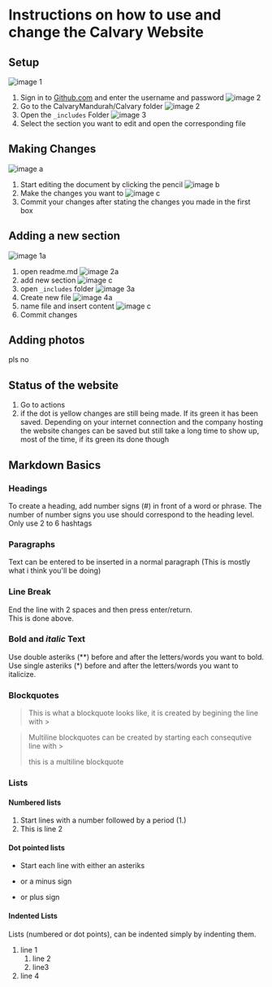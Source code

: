 # Instructions on how to use and change the Calvary Website
## Setup
![image 1](setup/1.png)
1. Sign in to [Github.com](https://github.com/login) and enter the username and password
![image 2](setup/4.png)
2. Go to the CalvaryMandurah/Calvary folder 
![image 2](setup/5.png)
3. Open the `_includes` Folder 
![image 3](setup/6.png)
4. Select the section you want to edit and open the corresponding file

## Making Changes
![image a](setup/a.png)
1. Start editing the document by clicking the pencil
![image b](setup/b.png)
2. Make the changes you want to
![image c](setup/c.png)
3. Commit your changes after stating the changes you made in the first box

## Adding a new section
![image 1a](setup/[.png)
1. open readme.md
![image 2a](setup/].png)
2. add new section
![image c](setup/5.png)
3. open `_includes` folder
![image 3a](setup/;.png)
4. Create new file
![image 4a](setup/'.png)
5. name file and insert content
![image c](setup/c.png)
6. Commit changes

## Adding photos
pls no

## Status of the website
1. Go to actions
2. if the dot is yellow changes are still being made. If its green it has been saved. 
    Depending on your internet connection and the company hosting the website changes can be saved but still take a long time to show up, most of the time, if its green its done though

## Markdown Basics
### Headings
To create a heading, add number signs (#) in front of a word or phrase. The number of number signs you use should correspond to the heading level. Only use 2 to 6 hashtags

### Paragraphs
Text can be entered to be inserted in a normal paragraph (This is mostly what i think you'll be doing)

### Line Break
End the line with 2 spaces and then press enter/return.  
This is done above.

### **Bold** and *italic* Text
Use double asteriks (**) before and after the letters/words you want to bold. 
Use single asteriks (*) before and after the letters/words you want to italicize. 


### Blockquotes 
> This is what a blockquote looks like, it is created by begining the line with >

> Multiline blockquotes can be created by starting each consequtive line with >
>
> this is a multiline blockquote

### Lists
#### Numbered lists
1. Start lines with a number followed by a period (1.)
2. This is line 2

#### Dot pointed lists
* Start each line with either an asteriks 
- or a minus sign 
+ or plus sign  

#### Indented Lists
Lists (numbered or dot points), can be indented simply by indenting them. 
1. line 1
    1. line 2
    2. line3 
2. line 4

